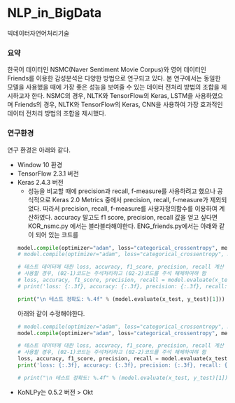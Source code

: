 # NLP_in_BigData
빅데이터자연어처리기술

### 요약 ###
한국어 데이터인 NSMC(Naver Sentiment Movie Corpus)와 영어 데이터인 Friends를 이용한 감성분석은 다양한 방법으로 연구되고 있다.
본 연구에서는 동일한 모델을 사용했을 때에 가장 좋은 성능을 보여줄 수 있는 데이터 전처리 방법의 조합을 제시하고자 한다.
NSMC의 경우, NLTK와 TensorFlow의 Keras, LSTM을 사용하였으며 Friends의 경우, NLTK와 TensorFlow의 Keras, CNN을 사용하여 가장 효과적인 데이터 전처리 방법의 조합을 제시했다.

### 연구환경 ###
연구 환경은 아래와 같다.
- Window 10 환경
- TensorFlow 2.3.1 버전
- Keras 2.4.3 버전
  - 성능을 비교할 때에 precision과 recall, f-measure를 사용하려고 했으나 공식적으로 Keras 2.0 Metrics 중에서 precision, recall, f-measure가 제외되었다. 따라서 precision, recall, f-measure를 사용자정의함수를 이용하여 계산하였다.
  accuracy 말고도 f1 score, precision, recall 값을 얻고 싶다면 KOR_nsmc.py 에서는 블라블라해야한다.
  ENG_friends.py에서는 아래와 같이 되어 있는 코드를
  ``` python
  model.compile(optimizer="adam", loss="categorical_crossentropy", metrics=['acc']) # 02-1 모델 accuracy 계산 버전
  # model.compile(optimizer="adam", loss="categorical_crossentropy", metrics=['acc',f1_m,precision_m, recall_m]) # 02-2 모델 accuracy, f1 score, precision, recall 계산 버전
  
  # 테스트 데이터에 대한 loss, accuracy, f1_score, precision, recall 계산 및 출력
  # 사용할 경우, (02-1)코드는 주석처리하고 (02-2)코드를 주석 해제하여햐 함
  # loss, accuracy, f1_score, precision, recall = model.evaluate(x_test, y_test, verbose=0)
  # print('loss: {:.3f}, accuracy: {:.3f}, precision: {:.3f}, recall: {:.3f}, f1score: {:.3f}'.format(loss, accuracy, precision, recall, f1_score))
  
  print("\n 테스트 정확도: %.4f" % (model.evaluate(x_test, y_test)[1]))
  ```
  아래와 같이 수정해야한다.
  ``` python
  # model.compile(optimizer="adam", loss="categorical_crossentropy", metrics=['acc']) # 02-1 모델 accuracy 계산 버전
  model.compile(optimizer="adam", loss="categorical_crossentropy", metrics=['acc',f1_m,precision_m, recall_m]) # 02-2 모델 accuracy, f1 score, precision, recall 계산 버전
  
  # 테스트 데이터에 대한 loss, accuracy, f1_score, precision, recall 계산 및 출력
  # 사용할 경우, (02-1)코드는 주석처리하고 (02-2)코드를 주석 해제하여햐 함
  loss, accuracy, f1_score, precision, recall = model.evaluate(x_test, y_test, verbose=0)
  print('loss: {:.3f}, accuracy: {:.3f}, precision: {:.3f}, recall: {:.3f}, f1score: {:.3f}'.format(loss, accuracy, precision, recall, f1_score))
  
  # print("\n 테스트 정확도: %.4f" % (model.evaluate(x_test, y_test)[1]))
  ```
- KoNLPy는 0.5.2 버전 > Okt

